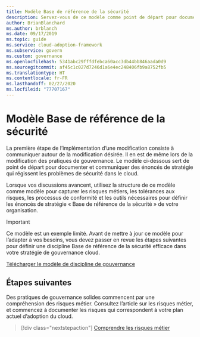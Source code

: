 ```yaml
---
title: Modèle Base de référence de la sécurité
description: Servez-vous de ce modèle comme point de départ pour documenter et communiquer les déclarations de stratégie qui régissent les problèmes de sécurité dans le cloud.
author: BrianBlanchard
ms.author: brblanch
ms.date: 09/17/2019
ms.topic: guide
ms.service: cloud-adoption-framework
ms.subservice: govern
ms.custom: governance
ms.openlocfilehash: 5341abc29fffdfebca60acc3db44bb846aada0d9
ms.sourcegitcommit: af45c1c027d7246d1a6e4ec248406fb9a8752fb5
ms.translationtype: HT
ms.contentlocale: fr-FR
ms.lasthandoff: 02/27/2020
ms.locfileid: "77707167"
---
```

# <a name="security-baseline-template"></a>Modèle Base de référence de la sécurité

La première étape de l’implémentation d’une modification consiste à communiquer autour de la modification désirée. Il en est de même lors de la modification des pratiques de gouvernance. Le modèle ci-dessous sert de point de départ pour documenter et communiquer des énoncés de stratégie qui régissent les problèmes de sécurité dans le cloud.

Lorsque vos discussions avancent, utilisez la structure de ce modèle comme modèle pour capturer les risques métiers, les tolérances aux risques, les processus de conformité et les outils nécessaires pour définir les énoncés de stratégie « Base de référence de la sécurité » de votre organisation.

> [!IMPORTANT]
> Ce modèle est un exemple limité. Avant de mettre à jour ce modèle pour l’adapter à vos besoins, vous devez passer en revue les étapes suivantes pour définir une discipline Base de référence de la sécurité efficace dans votre stratégie de gouvernance cloud.

<!-- markdownlint-disable MD033 -->

 <a href="https://archcenter.blob.core.windows.net/cdn/fusion/governance/Security%20Baseline%20Discipline%20Template.docx">Télécharger le modèle de discipline de gouvernance</a>

<!-- markdownlint-enable MD033 -->

## <a name="next-steps"></a>Étapes suivantes

Des pratiques de gouvernance solides commencent par une compréhension des risques métier. Consultez l’article sur les risques métier, et commencez à documenter les risques qui correspondent à votre plan actuel d’adoption du cloud.

> [!div class="nextstepaction"]
> [Comprendre les risques métier](./business-risks.md)
